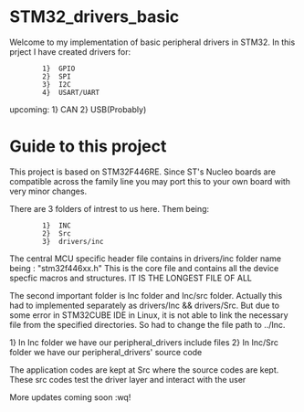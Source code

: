 # STM32_drivers_basic

Welcome to my implementation of basic peripheral drivers in STM32.
In this prject I have created drivers for:
            
            1}  GPIO
            2}  SPI
            3}  I2C
            4}  USART/UART

upcoming:
            1}  CAN
            2}  USB(Probably)

# Guide to this project

This project is based on STM32F446RE. Since ST's Nucleo boards are compatible across the family line
you may port this to your own board with very minor changes.

There are 3 folders of intrest to us here. Them being:
        
            1}  INC
            2}  Src
            3}  drivers/inc

The central MCU specific header file contains in drivers/inc folder name being : "stm32f446xx.h"
This is the core file and contains all the device specfic macros and structures.
IT IS THE LONGEST FILE OF ALL

The second important folder is Inc folder and Inc/src folder.
Actually this had to implemented separately as drivers/Inc && drivers/Src.
But due to some error in STM32CUBE IDE in Linux, it is not able to link the necessary file from the 
specified directories. So had to change the file path to ../Inc.

1}  In Inc folder we have our peripheral_drivers include files
2}  In Inc/Src folder we have our peripheral_drivers' source code

The application codes are kept at Src where the source codes are kept. These src codes test the 
driver layer and interact with the user

More updates coming soon 
:wq!
